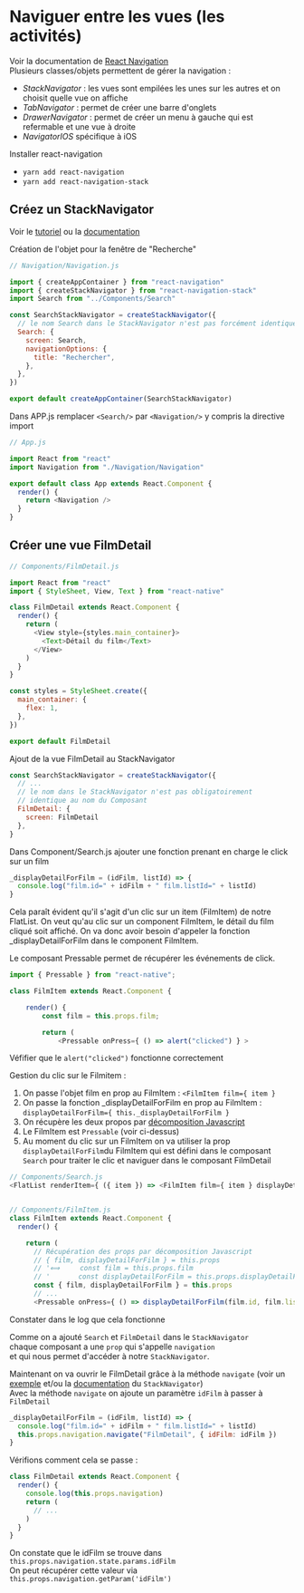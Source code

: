 ﻿# Naviguer entre les vues (les activités)

Voir la documentation de [React Navigation](https://reactnavigation.org/docs/getting-started/)<br>
Plusieurs classes/objets permettent de gérer la navigation :

- _StackNavigator_ : les vues sont empilées les unes sur les autres et on choisit quelle vue on affiche
- _TabNavigator_ : permet de créer une barre d'onglets
- _DrawerNavigator_ : permet de créer un menu à gauche qui est refermable et une vue à droite
- _NavigatorIOS_ spécifique à iOS

Installer react-navigation</br>

- `yarn add react-navigation`
- `yarn add react-navigation-stack`

## Créez un StackNavigator

Voir le [tutoriel](https://reactnavigation.org/docs/hello-react-navigation/) ou la [documentation](https://reactnavigation.org/docs/navigation-prop)

Création de l'objet pour la fenêtre de "Recherche"

```javascript
// Navigation/Navigation.js

import { createAppContainer } from "react-navigation"
import { createStackNavigator } from "react-navigation-stack"
import Search from "../Components/Search"

const SearchStackNavigator = createStackNavigator({
  // le nom Search dans le StackNavigator n'est pas forcément identique au nom du composant
  Search: {
    screen: Search,
    navigationOptions: {
      title: "Rechercher",
    },
  },
})

export default createAppContainer(SearchStackNavigator)
```

Dans APP.js remplacer `<Search/>` par `<Navigation/>` y compris la directive import

```javascript
// App.js

import React from "react"
import Navigation from "./Navigation/Navigation"

export default class App extends React.Component {
  render() {
    return <Navigation />
  }
}
```

## Créer une vue FilmDetail

```javascript
// Components/FilmDetail.js

import React from "react"
import { StyleSheet, View, Text } from "react-native"

class FilmDetail extends React.Component {
  render() {
    return (
      <View style={styles.main_container}>
        <Text>Détail du film</Text>
      </View>
    )
  }
}

const styles = StyleSheet.create({
  main_container: {
    flex: 1,
  },
})

export default FilmDetail
```

Ajout de la vue FilmDetail au StackNavigator

```javascript
const SearchStackNavigator = createStackNavigator({
  // ...
  // le nom dans le StackNavigator n'est pas obligatoirement
  // identique au nom du Composant
  FilmDetail: {
    screen: FilmDetail
  },
}
```

Dans Component/Search.js ajouter une fonction prenant en charge le click sur un film

```javascript
_displayDetailForFilm = (idFilm, listId) => {
  console.log("film.id=" + idFilm + " film.listId=" + listId)
}
```

Cela paraît évident qu'il s'agit d'un clic sur un item (FilmItem) de notre FlatList. On veut qu'au clic sur un component FilmItem, le détail du film cliqué soit affiché. On va donc avoir besoin d'appeler la fonction \_displayDetailForFilm dans le component FilmItem.

Le composant Pressable permet de récupérer les événements de click.

```javascript
import { Pressable } from "react-native";

class FilmItem extends React.Component {

    render() {
        const film = this.props.film;

        return (
            <Pressable onPress={ () => alert("clicked") } >
```

Véfifier que le `alert("clicked")` fonctionne correctement

Gestion du clic sur le Filmitem :

1. On passe l'objet film en prop au FilmItem : `<FilmItem film={ item }`
1. On passe la fonction \_displayDetailForFilm en prop au FilmItem : `displayDetailForFilm={ this._displayDetailForFilm }`
1. On récupère les deux propos par [décomposition Javascript](https://developer.mozilla.org/fr/docs/Web/JavaScript/Reference/Operators/Destructuring_assignment)
1. Le FilmItem est `Pressable` (voir ci-dessus)
1. Au moment du clic sur un FilmItem on va utiliser la prop `displayDetailForFilm`du FilmItem qui est défini dans le composant `Search` pour traiter le clic et naviguer dans le composant FilmDetail

```javascript
// Components/Search.js
<FlatList renderItem={ ({ item }) => <FilmItem film={ item } displayDetailForFilm={ this._displayDetailForFilm } /> }


// Components/FilmItem.js
class FilmItem extends React.Component {
  render() {

    return (
      // Récupération des props par décomposition Javascript
      // { film, displayDetailForFilm } = this.props
      // '⟺     const film = this.props.film
      // '       const displayDetailForFilm = this.props.displayDetailForFilm
      const { film, displayDetailForFilm } = this.props
      // ...
      <Pressable onPress={ () => displayDetailForFilm(film.id, film.listId) } >
```

Constater dans le log que cela fonctionne

Comme on a ajouté `Search` et `FilmDetail` dans le `StackNavigator`<br>
chaque composant a une `prop` qui s'appelle `navigation`<br>
et qui nous permet d'accéder à notre `StackNavigator`.

Maintenant on va ouvrir le FilmDetail grâce à la méthode `navigate` (voir un [exemple](https://reactnavigation.org/docs/params) et/ou la [documentation](https://reactnavigation.org/docs/navigation-prop/#navigate) du `StackNavigator`)<br>
Avec la méthode `navigate` on ajoute un paramètre `idFilm` à passer à `FilmDetail`

```javascript
_displayDetailForFilm = (idFilm, listId) => {
  console.log("film.id=" + idFilm + " film.listId=" + listId)
  this.props.navigation.navigate("FilmDetail", { idFilm: idFilm })
}
```

Vérifions comment cela se passe :

```javascript
class FilmDetail extends React.Component {
  render() {
    console.log(this.props.navigation)
    return (
      // ...
    )
  }
}
```

On constate que le idFilm se trouve dans `this.props.navigation.state.params.idFilm`<br>
On peut récupérer cette valeur via `this.props.navigation.getParam('idFilm')`
